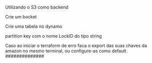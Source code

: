 Utilizando o S3 como backend

Crie um bocket

Crie uma tabela no dynamo

partition key com o nome LockID do tipo string

Caso ao iniciar o terraform de erro faca o export das suas chaves da amazon no mesmo terminal, ou configure-as como default.
##############


